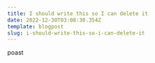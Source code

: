 ```yaml
---
title: I should write this so I can delete it
date: 2022-12-30T03:08:30.354Z
template: blogpost
slug: i-should-write-this-so-i-can-delete-it
---
```

poast